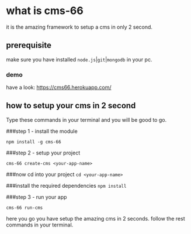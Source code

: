 # what is cms-66
it is the amazing framework to setup a cms in only 2 second.

## prerequisite
make sure you have installed `node.js`|`git`|`mongodb` in your pc.
### demo
have a look: https://cms66.herokuapp.com/

## how to setup your cms in 2 second
Type these commands in your terminal and you will be good to go.

###step 1 - install the module

`npm install -g cms-66`

###step 2 - setup your project

`cms-66 create-cms <your-app-name>`

###now cd into your project
`cd <your-app-name>`

###install the required dependencies
`npm install`

###step 3 - run your app

`cms-66 run-cms`

here you go you have setup the amazing cms in 2 seconds.
follow the rest commands in your terminal.
